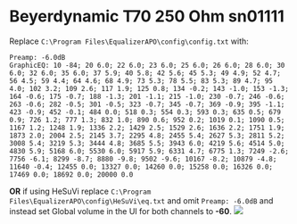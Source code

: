 # Beyerdynamic T70 250 Ohm sn01111
Replace `C:\Program Files\EqualizerAPO\config\config.txt` with:
```
Preamp: -6.0dB
GraphicEQ: 10 -84; 20 6.0; 22 6.0; 23 6.0; 25 6.0; 26 6.0; 28 6.0; 30 6.0; 32 6.0; 35 6.0; 37 5.9; 40 5.8; 42 5.6; 45 5.3; 49 4.9; 52 4.7; 56 4.5; 59 4.4; 64 4.6; 68 4.9; 73 5.3; 78 5.5; 83 5.3; 89 4.7; 95 4.0; 102 3.2; 109 2.6; 117 1.9; 125 0.8; 134 -0.2; 143 -1.0; 153 -1.3; 164 -0.6; 175 -0.7; 188 -1.3; 201 -1.1; 215 -1.0; 230 -0.7; 246 -0.6; 263 -0.6; 282 -0.5; 301 -0.5; 323 -0.7; 345 -0.7; 369 -0.9; 395 -1.1; 423 -0.9; 452 -0.1; 484 0.0; 518 0.3; 554 0.3; 593 0.3; 635 0.5; 679 0.9; 726 1.2; 777 1.3; 832 1.0; 890 0.6; 952 0.2; 1019 0.1; 1090 0.5; 1167 1.2; 1248 1.9; 1336 2.2; 1429 2.5; 1529 2.6; 1636 2.2; 1751 1.9; 1873 2.0; 2004 2.5; 2145 3.7; 2295 4.8; 2455 5.4; 2627 5.3; 2811 5.2; 3008 5.4; 3219 5.3; 3444 4.8; 3685 5.5; 3943 6.0; 4219 5.6; 4514 5.0; 4830 5.9; 5168 6.0; 5530 6.0; 5917 5.9; 6331 4.7; 6775 1.3; 7249 -2.6; 7756 -6.1; 8299 -8.7; 8880 -9.8; 9502 -9.6; 10167 -8.2; 10879 -4.8; 11640 -0.4; 12455 0.0; 13327 0.0; 14260 0.0; 15258 0.0; 16326 0.0; 17469 0.0; 18692 0.0; 20000 0.0
```
**OR** if using HeSuVi replace `C:\Program Files\EqualizerAPO\config\HeSuVi\eq.txt` and omit `Preamp: -6.0dB` and instead set Global volume in the UI for both channels to **-60**.
![](https://raw.githubusercontent.com/jaakkopasanen/AutoEq/master/results/Sonoma%20Model%20One/innerfidelity/onear/Beyerdynamic%20T70%20250%20Ohm%20sn01111/Beyerdynamic%20T70%20250%20Ohm%20sn01111.png)